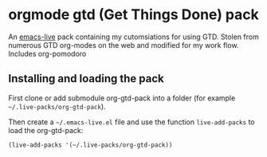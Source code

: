 # orgmode gtd (Get Things Done) pack

An [emacs-live](https://github.com/overtone/emacs-live) pack containing my cutomsiations for using GTD.
Stolen from numerous GTD org-modes on the web and modified for my work flow. Includes org-pomodoro

## Installing and loading the pack

First clone or add submodule org-gtd-pack into a folder (for example `~/.live-packs/org-gtd-pack`).

Then create a `~/.emacs-live.el` file and use the function `live-add-packs` to load the org-gtd-pack:

    (live-add-packs '(~/.live-packs/org-gtd-pack))
